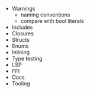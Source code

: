 - Warnings
  - naming conventions
  - compare with bool literals
- Includes
- Closures
- Structs
- Enums
- Inlining
- Type testing
- LSP
- FFI
- Docs
- Tooling